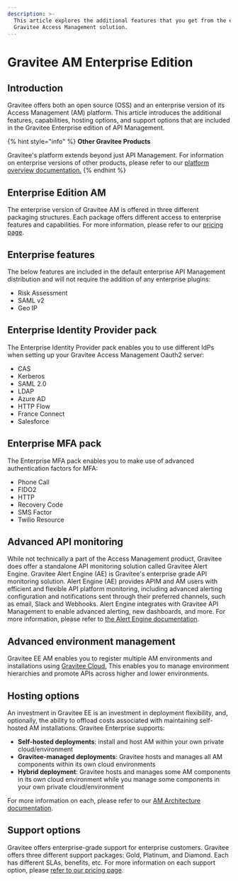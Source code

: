 ```yaml
---
description: >-
  This article explores the additional features that you get from the enterprise
  Gravitee Access Management solution.
---
```


# Gravitee AM Enterprise Edition

## Introduction <a href="#introduction" id="introduction"></a>

Gravitee offers both an open source (OSS) and an enterprise version of its Access Management (AM) platform. This article introduces the additional features, capabilities, hosting options, and support options that are included in the Gravitee Enterprise edition of API Management.​

{% hint style="info" %}
**Other Gravitee Products**

Gravitee's platform extends beyond just API Management. For information on enterprise versions of other products, please refer to our [platform overview documentation.](https://documentation.gravitee.io/platform-overview/gravitee-essentials/gravitee-offerings-ce-vs-ee)
{% endhint %}

## Enterprise Edition AM <a href="#gravitee-community-edition-api-management-vs-gravitee-enterprise-edition-api-management" id="gravitee-community-edition-api-management-vs-gravitee-enterprise-edition-api-management"></a>

The enterprise version of Gravitee AM is offered in three different packaging structures. Each package offers different access to enterprise features and capabilities. For more information, please refer to our [pricing page](https://www.gravitee.io/pricing).

## Enterprise features <a href="#enterprise-features" id="enterprise-features"></a>

The below features are included in the default enterprise API Management distribution and will not require the addition of any enterprise plugins:

* Risk Assessment
* SAML v2
* Geo IP

## Enterprise Identity Provider pack <a href="#enterprise-policy-pack" id="enterprise-policy-pack"></a>

The Enterprise Identity Provider pack enables you to use different IdPs when setting up your Gravitee Access Management Oauth2 server:

* CAS
* Kerberos
* SAML 2.0
* LDAP
* Azure AD
* HTTP Flow
* France Connect
* Salesforce

## Enterprise MFA pack

The Enterprise MFA pack enables you to make use of advanced authentication factors for MFA:

* Phone Call
* FIDO2
* HTTP
* Recovery Code
* SMS Factor
* Twilio Resource

## Advanced API monitoring <a href="#advanced-api-monitoring" id="advanced-api-monitoring"></a>

While not technically a part of the Access Management product, Gravitee does offer a standalone API monitoring solution called Gravitee Alert Engine. Gravitee Alert Engine (AE) is Gravitee's enterprise grade API monitoring solution. Alert Engine (AE) provides APIM and AM users with efficient and flexible API platform monitoring, including advanced alerting configuration and notifications sent through their preferred channels, such as email, Slack and Webhooks. Alert Engine integrates with Gravitee API Management to enable advanced alerting, new dashboards, and more. For more information, please refer to [the Alert Engine documentation](https://documentation.gravitee.io/ae/overview/introduction-to-gravitee-alert-engine).

## Advanced environment management <a href="#advanced-environment-management" id="advanced-environment-management"></a>

Gravitee EE AM enables you to register multiple AM environments and installations using [Gravitee Cloud.](https://documentation.gravitee.io/gravitee-cloud) This enables you to manage environment hierarchies and promote APIs across higher and lower environments.

## Hosting options <a href="#hosting-options" id="hosting-options"></a>

An investment in Gravitee EE is an investment in deployment flexibility, and, optionally, the ability to offload costs associated with maintaining self-hosted AM installations. Gravitee Enterprise supports:

* **Self-hosted deployments**: install and host AM within your own private cloud/environment
* **Gravitee-managed deployments**: Gravitee hosts and manages all AM components within its own cloud environments
* **Hybrid deployment**: Gravitee hosts and manages some AM components in its own cloud environment while you manage some components in your own private cloud/environment

For more information on each, please refer to our [AM Architecture documentation](am-architecture.md).

## Support options <a href="#support-options" id="support-options"></a>

Gravitee offers enterprise-grade support for enterprise customers. Gravitee offers three different support packages: Gold, Platinum, and Diamond. Each has different SLAs, benefits, etc. For more information on each support option, please [refer to our pricing page](https://www.gravitee.io/pricing).
